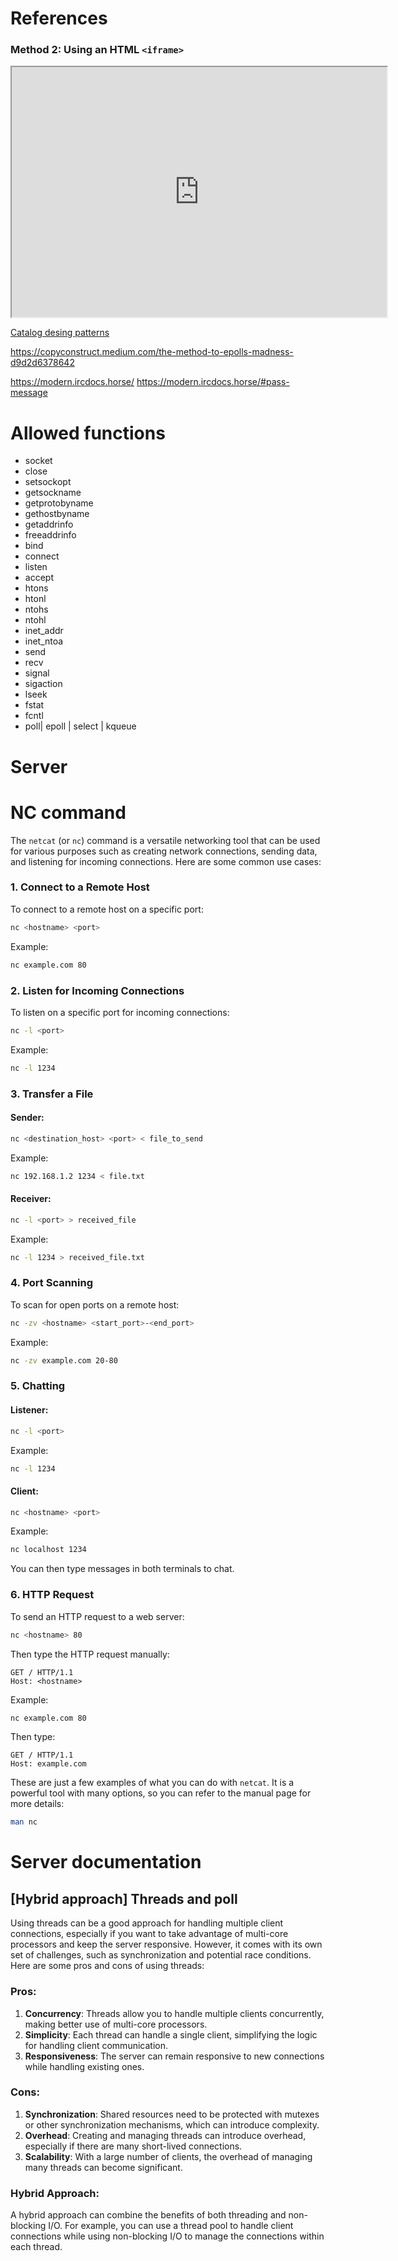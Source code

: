 

# References

### Method 2: Using an HTML `<iframe>`
<iframe src="https://refactoring.guru/design-patterns/catalog" width="600" height="400"></iframe>

[Catalog desing patterns](https://refactoring.guru/design-patterns/catalog)

https://copyconstruct.medium.com/the-method-to-epolls-madness-d9d2d6378642

https://modern.ircdocs.horse/
https://modern.ircdocs.horse/#pass-message
# Allowed functions

* socket
* close
* setsockopt
* getsockname
* getprotobyname
* gethostbyname
* getaddrinfo 
* freeaddrinfo
* bind
* connect
* listen
* accept
* htons
* htonl
* ntohs
* ntohl
* inet_addr
* inet_ntoa
* send
* recv
* signal
* sigaction
* lseek
* fstat
* fcntl
* poll| epoll | select | kqueue

# Server 

# NC command
The `netcat` (or `nc`) command is a versatile networking tool that can be used for various purposes such as creating network connections, sending data, and listening for incoming connections. Here are some common use cases:

### 1. Connect to a Remote Host
To connect to a remote host on a specific port:
```sh
nc <hostname> <port>
```
Example:
```sh
nc example.com 80
```

### 2. Listen for Incoming Connections
To listen on a specific port for incoming connections:
```sh
nc -l <port>
```
Example:
```sh
nc -l 1234
```

### 3. Transfer a File
#### Sender:
```sh
nc <destination_host> <port> < file_to_send
```
Example:
```sh
nc 192.168.1.2 1234 < file.txt
```

#### Receiver:
```sh
nc -l <port> > received_file
```
Example:
```sh
nc -l 1234 > received_file.txt
```

### 4. Port Scanning
To scan for open ports on a remote host:
```sh
nc -zv <hostname> <start_port>-<end_port>
```
Example:
```sh
nc -zv example.com 20-80
```

### 5. Chatting
#### Listener:
```sh
nc -l <port>
```
Example:
```sh
nc -l 1234
```

#### Client:
```sh
nc <hostname> <port>
```
Example:
```sh
nc localhost 1234
```

You can then type messages in both terminals to chat.

### 6. HTTP Request
To send an HTTP request to a web server:
```sh
nc <hostname> 80
```
Then type the HTTP request manually:
```
GET / HTTP/1.1
Host: <hostname>

```
Example:
```sh
nc example.com 80
```
Then type:
```
GET / HTTP/1.1
Host: example.com

```

These are just a few examples of what you can do with `netcat`. It is a powerful tool with many options, so you can refer to the manual page for more details:
```sh
man nc
```


# Server documentation

## [Hybrid approach] Threads and poll
Using threads can be a good approach for handling multiple client connections, especially if you want to take advantage of multi-core processors and keep the server responsive. However, it comes with its own set of challenges, such as synchronization and potential race conditions. Here are some pros and cons of using threads:

### Pros:
1. **Concurrency**: Threads allow you to handle multiple clients concurrently, making better use of multi-core processors.
2. **Simplicity**: Each thread can handle a single client, simplifying the logic for handling client communication.
3. **Responsiveness**: The server can remain responsive to new connections while handling existing ones.

### Cons:
1. **Synchronization**: Shared resources need to be protected with mutexes or other synchronization mechanisms, which can introduce complexity.
2. **Overhead**: Creating and managing threads can introduce overhead, especially if there are many short-lived connections.
3. **Scalability**: With a large number of clients, the overhead of managing many threads can become significant.

### Hybrid Approach:
A hybrid approach can combine the benefits of both threading and non-blocking I/O. For example, you can use a thread pool to handle client connections while using non-blocking I/O to manage the connections within each thread.

